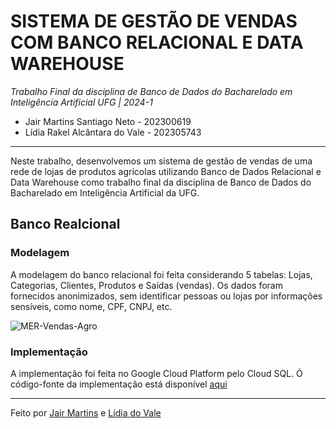 # SISTEMA DE GESTÃO DE VENDAS COM BANCO RELACIONAL E DATA WAREHOUSE

*Trabalho Final da disciplina de Banco de Dados do Bacharelado em Inteligência Artificial UFG | 2024-1*

- Jair Martins Santiago Neto - 202300619
- Lídia Rakel Alcântara do Vale - 202305743

---

Neste trabalho, desenvolvemos um sistema de gestão de vendas de uma rede de lojas de produtos agrícolas utilizando Banco de Dados Relacional e Data Warehouse como trabalho final da disciplina de Banco de Dados do Bacharelado em Inteligência Artificial da UFG.

## Banco Realcional

### Modelagem

A modelagem do banco relacional foi feita considerando 5 tabelas: Lojas, Categorias, Clientes, Produtos e Saídas (vendas). Os dados foram fornecidos anonimizados, sem identificar pessoas ou lojas por informações sensíveis, como nome, CPF, CNPJ, etc.

![MER-Vendas-Agro](https://github.com/user-attachments/assets/9fd3fb51-ad0b-4aec-87b4-3a6d7c8eb5b2)

### Implementação

A implementação foi feita no Google Cloud Platform pelo Cloud SQL. Ó código-fonte da implementação está disponível [aqui](https://github.com/lidiavale/TrabalhoFinalBD/blob/94d944a7e144e119acae6f751ceb6b14c38ca1e5/ImplementacaoBDR.sql)



---

Feito por [Jair Martins](jairneto@discente.ufg.br) e [Lídia do Vale](lidia.vale@discente.ufg.br)

